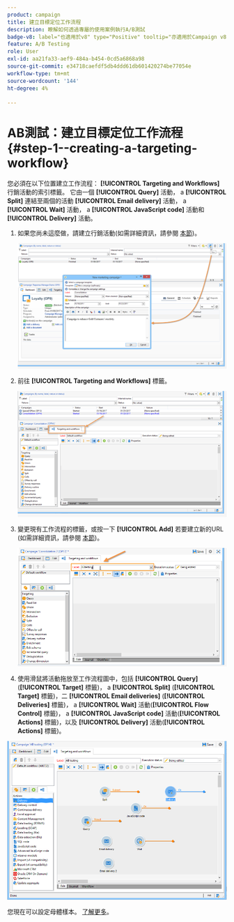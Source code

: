 ```yaml
---
product: campaign
title: 建立目標定位工作流程
description: 瞭解如何透過專屬的使用案例執行A/B測試
badge-v8: label="也適用於v8" type="Positive" tooltip="亦適用於Campaign v8"
feature: A/B Testing
role: User
exl-id: aa21fa33-aef9-484a-b454-0cd5a6868a98
source-git-commit: e34718caefdf5db4ddd61db601420274be77054e
workflow-type: tm+mt
source-wordcount: '144'
ht-degree: 4%

---
```


# AB測試：建立目標定位工作流程 {#step-1--creating-a-targeting-workflow}

您必須在以下位置建立工作流程： **[!UICONTROL Targeting and Workflows]** 行銷活動的索引標籤。 它由一個 **[!UICONTROL Query]** 活動， a **[!UICONTROL Split]** 連結至兩個的活動 **[!UICONTROL Email delivery]** 活動， a **[!UICONTROL Wait]** 活動， a **[!UICONTROL JavaScript code]** 活動和 **[!UICONTROL Delivery]** 活動。

1. 如果您尚未這麼做，請建立行銷活動(如需詳細資訊，請參閱 [本節](../../campaign/using/setting-up-marketing-campaigns.md#creating-a-campaign))。

   ![](assets/use_case_abtesting_targetwkfl_001.png)

1. 前往 **[!UICONTROL Targeting and Workflows]** 標籤。

   ![](assets/use_case_abtesting_targetwkfl_002.png)

1. 變更現有工作流程的標籤，或按一下 **[!UICONTROL Add]** 若要建立新的URL (如需詳細資訊，請參閱 [本節](../../campaign/using/marketing-campaign-deliveries.md#selecting-the-target-population))。

   ![](assets/use_case_abtesting_targetwkfl_003.png)

1. 使用滑鼠將活動拖放至工作流程圖中，包括 **[!UICONTROL Query]** (**[!UICONTROL Target]** 標籤)， a **[!UICONTROL Split]** (**[!UICONTROL Target]** 標籤)，二 **[!UICONTROL Email deliveries]** (**[!UICONTROL Deliveries]** 標籤)， a **[!UICONTROL Wait]** 活動(**[!UICONTROL Flow Control]** 標籤)， a **[!UICONTROL JavaScript code]** 活動(**[!UICONTROL Actions]** 標籤)，以及 **[!UICONTROL Delivery]** 活動(**[!UICONTROL Actions]** 標籤)。

![](assets/use_case_abtesting_targetwkfl_004.png)

您現在可以設定母體樣本。 [了解更多](a-b-testing-uc-population-samples.md)。
